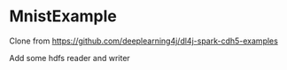 # MnistExample

Clone from
https://github.com/deeplearning4j/dl4j-spark-cdh5-examples

Add some hdfs reader and writer